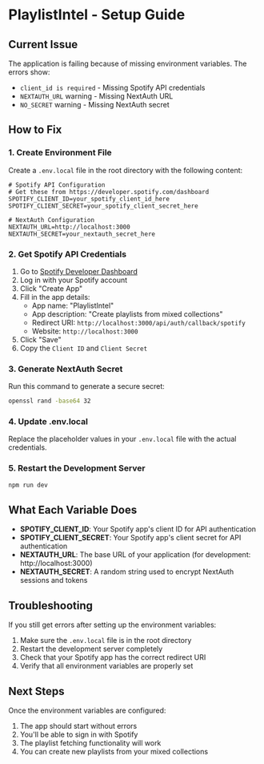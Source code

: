 # PlaylistIntel - Setup Guide

## Current Issue
The application is failing because of missing environment variables. The errors show:
- `client_id is required` - Missing Spotify API credentials
- `NEXTAUTH_URL` warning - Missing NextAuth URL
- `NO_SECRET` warning - Missing NextAuth secret

## How to Fix

### 1. Create Environment File
Create a `.env.local` file in the root directory with the following content:

```env
# Spotify API Configuration
# Get these from https://developer.spotify.com/dashboard
SPOTIFY_CLIENT_ID=your_spotify_client_id_here
SPOTIFY_CLIENT_SECRET=your_spotify_client_secret_here

# NextAuth Configuration
NEXTAUTH_URL=http://localhost:3000
NEXTAUTH_SECRET=your_nextauth_secret_here
```

### 2. Get Spotify API Credentials

1. Go to [Spotify Developer Dashboard](https://developer.spotify.com/dashboard)
2. Log in with your Spotify account
3. Click "Create App"
4. Fill in the app details:
   - App name: "PlaylistIntel"
   - App description: "Create playlists from mixed collections"
   - Redirect URI: `http://localhost:3000/api/auth/callback/spotify`
   - Website: `http://localhost:3000`
5. Click "Save"
6. Copy the `Client ID` and `Client Secret`

### 3. Generate NextAuth Secret
Run this command to generate a secure secret:
```bash
openssl rand -base64 32
```

### 4. Update .env.local
Replace the placeholder values in your `.env.local` file with the actual credentials.

### 5. Restart the Development Server
```bash
npm run dev
```

## What Each Variable Does

- **SPOTIFY_CLIENT_ID**: Your Spotify app's client ID for API authentication
- **SPOTIFY_CLIENT_SECRET**: Your Spotify app's client secret for API authentication  
- **NEXTAUTH_URL**: The base URL of your application (for development: http://localhost:3000)
- **NEXTAUTH_SECRET**: A random string used to encrypt NextAuth sessions and tokens

## Troubleshooting

If you still get errors after setting up the environment variables:

1. Make sure the `.env.local` file is in the root directory
2. Restart the development server completely
3. Check that your Spotify app has the correct redirect URI
4. Verify that all environment variables are properly set

## Next Steps

Once the environment variables are configured:
1. The app should start without errors
2. You'll be able to sign in with Spotify
3. The playlist fetching functionality will work
4. You can create new playlists from your mixed collections 